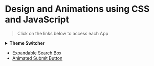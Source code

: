 # Design and Animations using CSS and JavaScript

> Click on the links below to access each App

<details>
<summary><strong>Theme Switcher</strong></summary>
<ul>
<li><a href="https://swarup1996saha.github.io/design-animation/Theme-Switcher/ThemeSwitcher1/"><em>Demo 1</em></a></li>
 <li><a href="https://swarup1996saha.github.io/design-animation/Theme-Switcher/ThemeSwitcher2/"><em>Demo 2</em></a></li>
 <li><a href="https://swarup1996saha.github.io/design-animation/Theme-Switcher/ThemeSwitcher3/"><em>Demo 3</em></a></li>
  <li><a href="https://swarup1996saha.github.io/design-animation/Theme-Switcher/ThemeSwitcher4/"><em>Demo 4</em></a></li>
</ul>
</details>

- [Expandable Search Box](https://swarup1996saha.github.io/design-animation/Google-search)
- [Animated Submit Button](https://swarup1996saha.github.io/design-animation/Thanks-button/)
